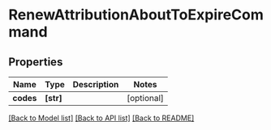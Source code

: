 # RenewAttributionAboutToExpireCommand


## Properties
Name | Type | Description | Notes
------------ | ------------- | ------------- | -------------
**codes** | **[str]** |  | [optional] 

[[Back to Model list]](../README.md#documentation-for-models) [[Back to API list]](../README.md#documentation-for-api-endpoints) [[Back to README]](../README.md)


